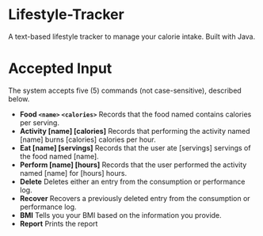 # Lifestyle-Tracker
A text-based lifestyle tracker to manage your calorie intake. Built with Java.

# Accepted Input
The system accepts five (5) commands (not case-sensitive), described below.
- **Food `<name>` `<calories>`**
  Records that the food named <name> contains <calories> calories per serving.
- **Activity [name] [calories]**
  Records that performing the activity named [name] burns [calories] calories per hour.
- **Eat [name] [servings]**
  Records that the user ate [servings] servings of the food named [name].
- **Perform [name] [hours]**
  Records that the user performed the activity named [name] for [hours] hours.
- **Delete**
  Deletes either an entry from the consumption or performance log.
- **Recover**
  Recovers a previously deleted entry from the consumption or performance log.
- **BMI**
  Tells you your BMI based on the information you provide.
- **Report**
  Prints the report
  
